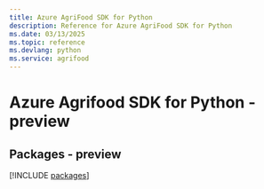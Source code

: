 ```yaml
---
title: Azure AgriFood SDK for Python
description: Reference for Azure AgriFood SDK for Python
ms.date: 03/13/2025
ms.topic: reference
ms.devlang: python
ms.service: agrifood
---
```

# Azure Agrifood SDK for Python - preview
## Packages - preview
[!INCLUDE [packages](agrifood-index.md)]